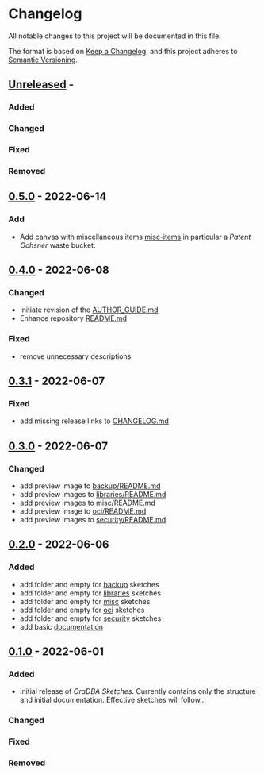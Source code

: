 # Changelog
<!-- markdownlint-disable MD013 -->
<!-- markdownlint-configure-file { "MD024":{"allow_different_nesting": true }} -->
All notable changes to this project will be documented in this file.

The format is based on [Keep a Changelog](https://keepachangelog.com/en/1.0.0/),
and this project adheres to [Semantic Versioning](https://semver.org/spec/v2.0.0.html).

## [Unreleased] -

### Added

### Changed

### Fixed

### Removed

## [0.5.0] - 2022-06-14

### Add

- Add canvas with miscellaneous items [misc-items](misc/misc-items.excalidraw) in
  particular a *Patent Ochsner* waste bucket.

## [0.4.0] - 2022-06-08

### Changed

- Initiate revision of the [AUTHOR_GUIDE.md](AUTHOR_GUIDE.md)
- Enhance repository [README.md](README.md)

### Fixed

- remove unnecessary descriptions

## [0.3.1] - 2022-06-07

### Fixed

- add missing release links to [CHANGELOG.md](CHANGELOG.md)

## [0.3.0] - 2022-06-07

### Changed

- add preview image to [backup/README.md](backup/README.md)
- add preview images to [libraries/README.md](libraries/README.md)
- add preview images to [misc/README.md](misc/README.md)
- add preview image to [oci/README.md](oci/README.md)
- add preview images to [security/README.md](security/README.md)

## [0.2.0] - 2022-06-06

### Added

- add folder and empty for [backup](backup/README.md) sketches
- add folder and empty for [libraries](libraries/README.md) sketches
- add folder and empty for [misc](misc/README.md) sketches
- add folder and empty for [oci](oci/README.md) sketches
- add folder and empty for [security](security/README.md) sketches
- add basic [documentation](README.md)

## [0.1.0] - 2022-06-01

### Added

- initial release of *OraDBA Sketches*. Currently contains only the structure and initial documentation. Effective sketches will follow...

### Changed

### Fixed

### Removed

[unreleased]: https://github.com/sketches/oradba
[0.1.0]: https://github.com/oehrlis/sketches/releases/tag/v0.1.0
[0.2.0]: https://github.com/oehrlis/sketches/releases/tag/v0.2.0
[0.3.0]: https://github.com/oehrlis/sketches/releases/tag/v0.3.0
[0.3.1]: https://github.com/oehrlis/sketches/releases/tag/v0.3.1
[0.4.0]: https://github.com/oehrlis/sketches/releases/tag/v0.4.0
[0.5.0]: https://github.com/oehrlis/sketches/releases/tag/v0.5.0
